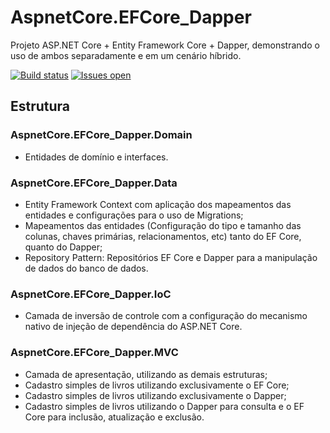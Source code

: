 # AspnetCore.EFCore_Dapper
Projeto ASP.NET Core + Entity Framework Core + Dapper, demonstrando o uso de ambos separadamente e em um cenário híbrido.

[![Build status](https://ci.appveyor.com/api/projects/status/w5p8cerx1mfxvkyl?svg=true)](https://ci.appveyor.com/project/andreluizsecco/aspnetcore-efcore-dapper)
[![Issues open](https://img.shields.io/github/issues-raw/andreluizsecco/aspnetcore.efcore_dapper.svg)](https://github.com/andreluizsecco/AspnetCore.EFCore_Dapper/issues)

## Estrutura
### AspnetCore.EFCore_Dapper.Domain

* Entidades de domínio e interfaces.

### AspnetCore.EFCore_Dapper.Data

* Entity Framework Context com aplicação dos mapeamentos das entidades e configurações para o uso de Migrations;
* Mapeamentos das entidades (Configuração do tipo e tamanho das colunas, chaves primárias, relacionamentos, etc) tanto do EF Core, quanto do Dapper;
* Repository Pattern: Repositórios EF Core e Dapper para a manipulação de dados do banco de dados.

### AspnetCore.EFCore_Dapper.IoC

* Camada de inversão de controle com a configuração do mecanismo nativo de injeção de dependência do ASP.NET Core.

### AspnetCore.EFCore_Dapper.MVC

* Camada de apresentação, utilizando as demais estruturas;
* Cadastro simples de livros utilizando exclusivamente o EF Core;
* Cadastro simples de livros utilizando exclusivamente o Dapper;
* Cadastro simples de livros utilizando o Dapper para consulta e o EF Core para inclusão, atualização e exclusão.

